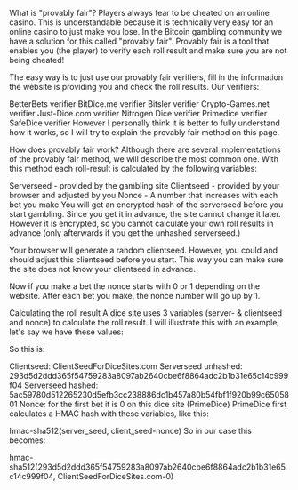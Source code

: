 What is "provably fair"?
Players always fear to be cheated on an online casino. This is understandable because it is technically very easy for an online casino to just make you lose. In the Bitcoin gambling community we have a solution for this called "provably fair". Provably fair is a tool that enables you (the player) to verify each roll result and make sure you are not being cheated!

The easy way is to just use our provably fair verifiers, fill in the information the website is providing you and check the roll results. Our verifiers:

BetterBets verifier
BitDice.me verifier
Bitsler verifier
Crypto-Games.net verifier
Just-Dice.com verifier
Nitrogen Dice verifier
Primedice verifier
SafeDice verifier
However I personally think it is better to fully understand how it works, so I will try to explain the provably fair method on this page.

How does provably fair work?
Although there are several implementations of the provably fair method, we will describe the most common one. With this method each roll-result is calculated by the following variables:

Serverseed - provided by the gambling site
Clientseed - provided by your browser and adjusted by you
Nonce - A number that increases with each bet you make
You will get an encrypted hash of the serverseed before you start gambling. Since you get it in advance, the site cannot change it later. However it is encrypted, so you cannot calculate your own roll results in advance (only afterwards if you get the unhashed serverseed.)

Your browser will generate a random clientseed. However, you could and should adjust this clientseed before you start. This way you can make sure the site does not know your clientseed in advance.

Now if you make a bet the nonce starts with 0 or 1 depending on the website. After each bet you make, the nonce number will go up by 1.

Calculating the roll result
A dice site uses 3 variables (server- & clientseed and nonce) to calculate the roll result. I will illustrate this with an example, let's say we have these values:


So this is:

Clientseed: ClientSeedForDiceSites.com
Serverseed unhashed: 293d5d2ddd365f54759283a8097ab2640cbe6f8864adc2b1b31e65c14c999f04
Serverseed hashed: 5ac59780d512265230d5efb3cc238886dc1b457a80b54fbf1f920b99c6505801
Nonce: for the first bet it is 0 on this dice site (PrimeDice)
PrimeDice first calculates a HMAC hash with these variables, like this:

hmac-sha512(server_seed, client_seed-nonce)
So in our case this becomes:

hmac-sha512(293d5d2ddd365f54759283a8097ab2640cbe6f8864adc2b1b31e65c14c999f04, ClientSeedForDiceSites.com-0)
